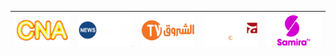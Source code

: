 | ![](https://raw.githubusercontent.com/RevGear/logo/master/Countries/DZ/CNA.png) | ![](https://raw.githubusercontent.com/RevGear/logo/master/Countries/DZ/Echorouk-News.png) | ![](https://raw.githubusercontent.com/RevGear/logo/master/Countries/DZ/Echorouk-TV.png) | ![](https://raw.githubusercontent.com/RevGear/logo/master/Countries/DZ/El-Bilad.png) | ![](https://raw.githubusercontent.com/RevGear/logo/master/Countries/DZ/Samira-TV.png) | 
|:---:|:---:|:---:|:---:|:---:| 
